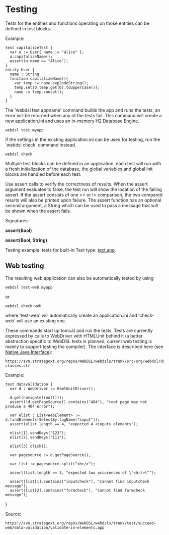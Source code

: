 # Testing

Tests for the entities and functions operating on those entities can be defined in test blocks.

Example:

    test capitalizeTest {
      var u := User{ name := "alice" };
      u.capitalizeName();
      assert(u.name == "Alice");
    }
    entity User {
      name : String
      function capitalizeName(){
        var temp := name.explodeString();
        temp.set(0,temp.get(0).toUpperCase());
        name := temp.concat();
      }
    }

The 'webdsl test appname' command builds the app and runs the tests, an error will be returned when any of the tests fail. This command will create a new application.ini and uses an in-memory H2 Database Engine.

    webdsl test myapp

If the settings in the existing application.ini can be used for testing, run the 'webdsl check' command instead.

    webdsl check

Multiple test blocks can be defined in an application, each test will run with a fresh initialization of the database, the global variables and global init blocks are handled before each test.

Use assert calls to verify the correctness of results. When the assert argument evaluates to false, the test run will show the location of the failing assert. If the assert consists of one == or != comparison, the two compared results will also be printed upon failure. The assert function has an optional second argument, a String which can be used to pass a message that will be shown when the assert fails.

Signatures:

**assert(Bool)**

**assert(Bool, String)**

Testing example: tests for built-in Text type: [text.app](https://svn.strategoxt.org/repos/WebDSL/webdsls/trunk/test/succeed/text.app).

## Web testing

The resulting web application can also be automatically tested by using 

    webdsl test-web myapp

or

    webdsl check-web

where 'test-web' will automatically create an application.ini and 'check-web' will use an existing one.

These commands start up tomcat and run the tests. Tests are currently expressed by calls to WebDriver with HTMLUnit behind it (a better abstraction specific to WebDSL tests is planned, current web testing is mainly to support testing the compiler). The interface is described here (see [Native Java Interface](../native-java-interface)):

    https://svn.strategoxt.org/repos/WebDSL/webdsls/trunk/src/org/webdsl/dsl/languages/test/native-classes.str

Example:

    test datavalidation {
      var d : WebDriver := HtmlUnitDriver();
    
      d.get(navigate(root()));
      assert(!d.getPageSource().contains("404"), "root page may not produce a 404 error");
    
      var elist : List<WebElement> := d.findElements(SelectBy.tagName("input"));
      assert(elist.length == 4, "expected 4 <input> elements");
    
      elist[1].sendKeys("123");
      elist[2].sendKeys("111");
    
      elist[3].click();
    
      var pagesource := d.getPageSource();
    
      var list := pagesource.split("<hr/>");
    
      assert(list.length == 3, "expected two occurences of \"<hr/>\"");
 
      assert(list[1].contains("inputcheck"), "cannot find inputcheck message");
      assert(list[2].contains("formcheck"), "cannot find formcheck message");
    
  }

Source:

    https://svn.strategoxt.org/repos/WebDSL/webdsls/trunk/test/succeed-web/data-validation/validate-in-elements.app

